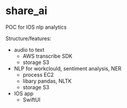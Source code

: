 # share_ai
POC for IOS nlp analytics

Structure/features:
* audio to text
  * AWS transcribe SDK
  * storage S3
* NLP for workclould, sentiment analysis, NER 
  * process EC2
  * libary pandas, NLTK
  * storage S3
* IOS app
  * SwiftUI


